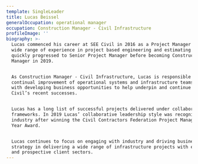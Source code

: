 ```yaml
---
template: SingleLeader
title: Lucas Beissel
generalOccupation: operational manager
occupation: Construction Manager - Civil Infrastructure
profileImage: ''
biography: >-
  Lucas commenced his career at SEE Civil in 2016 as a Project Manager with a
  wide range of experience in project based engineering and estimating. He
  quickly progressed to Senior Project Manager before becoming Construction
  Manager in 2019.


  As Construction Manager - Civil Infrastructure, Lucas is responsible for the
  continual improvement of operational systems and infrastructure teams along
  with developing business opportunities to help underpin and continue SEE
  Civil’s recent successes. 


  Lucas has a long list of successful projects delivered under collaborative
  frameworks. In 2019 Lucas’ collaborative leadership style was recognised by
  industry after winning the Civil Contractors Federation Project Manager of the
  Year Award. 


  Lucas continues to focus on engaging with industry and driving business
  strategy in delivering a wide range of infrastructure projects with existing
  and prospective client sectors.
---
```


